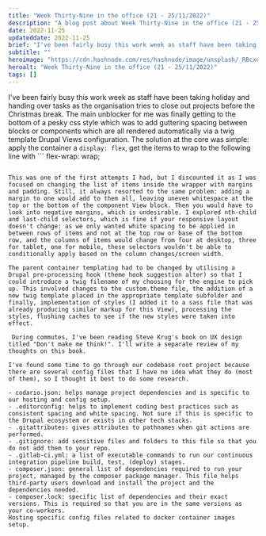 ```yaml
---
title: "Week Thirty-Nine in the office (21 - 25/11/2022)"
description: "A blog post about Week Thirty-Nine in the office (21 - 25/11/2022)"
date: 2022-11-25
updateddate: 2022-11-25
brief: "I've been fairly busy this work week as staff have been taking holiday and handing over tasks as the organisation tries to close out projects before the Christmas break. The main unblocker for me was finally getting to the bottom of a pesky css style..."
subtitle: ""
heroimage: "https://cdn.hashnode.com/res/hashnode/image/unsplash/_RBcxo9AU-U/upload/v1669364836538/ghU278qbj.jpeg"
heroalt: "Week Thirty-Nine in the office (21 - 25/11/2022)"
tags: []
---
```


I've been fairly busy this work week as staff have been taking holiday and handing over tasks as the organisation tries to close out projects before the Christmas break. The main unblocker for me was finally getting to the bottom of a pesky css style which was to add guttering spacing between blocks or components which are all rendered automatically via a twig template Drupal Views configuration. The solution at the core was simple: apply the container a ```
display: flex
```, get the items to wrap to the following line with ```
flex-wrap: wrap;
```, and you can add additional styles to make the layout more pleasing, like justify-content. 

This was one of the first attempts I had, but I discounted it as I was focused on changing the list of items inside the wrapper with margins and padding. Still, it always resorted to the same problem: adding a margin to one would add to them all, leaving uneven whitespace at the top or the bottom of the component View block. Then you would have to look into negative margins, which is undesirable. I explored nth-child and last-child selectors, which is fine if your responsive layout doesn't change: as we only wanted white spacing to be applied in between rows of items and not at the top row or base of the bottom row, and the columns of items would change from four at desktop, three for tablet, one for mobile, these selectors wouldn't be able to conditionally apply based on the column changes/screen width.

The parent container templating had to be changed by utilising a Drupal pre-processing hook (theme hook suggestion alter) so that I could introduce a twig filename of my choosing for the engine to pick up. This involved changes to the custom.theme file, the addition of a new twig template placed in the appropriate template subfolder and finally, implementation of styles (I added it to a sass file that was already producing similar markup for this View), processing the styles, flushing caches to see if the new styles were taken into effect.

 During commutes, I've been reading Steve Krug's book on UX design titled "Don't make me think!". I'll write a separate review of my thoughts on this book. 

I've found some time to go through our codebase root project because there are several config files that I have no idea what they do (most of them), so I thought it best to do some research.

- codario.json: helps manage project dependencies and is specific to our hosting and config setup.
- .editorconfig: helps to implement coding best practices such as consistent spacing and white spacing. Not sure if this is specific to the Drupal ecosystem or exists in other tech stacks.
- .gitattributes: gives attributes to pathnames when git actions are performed.
- .gitignore: add sensitive files and folders to this file so that you do not add them to your repo.
- .gitlab-ci.yml: a list of executable commands to run our continuous integration pipeline build, test, (deploy) stages.
- composer.json: general list of dependencies required to run your project, managed by the composer package manager. This file helps third-party users download and install the project and the dependencies needed.
- composer.lock: specific list of dependencies and their exact versions. This is required so that you are in the same versions as your co-workers.
Hosting specific config files related to docker container images setup.
